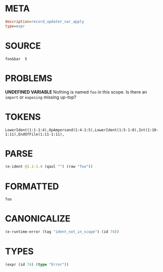 # META
~~~ini
description=record_updater_var_apply
type=expr
~~~
# SOURCE
~~~roc
foo&bar  5
~~~
# PROBLEMS
**UNDEFINED VARIABLE**
Nothing is named `foo` in this scope.
Is there an `import` or `exposing` missing up-top?

# TOKENS
~~~zig
LowerIdent(1:1-1:4),OpAmpersand(1:4-1:5),LowerIdent(1:5-1:8),Int(1:10-1:11),EndOfFile(1:11-1:11),
~~~
# PARSE
~~~clojure
(e-ident @1.1-1.4 (qaul "") (raw "foo"))
~~~
# FORMATTED
~~~roc
foo
~~~
# CANONICALIZE
~~~clojure
(e-runtime-error (tag "ident_not_in_scope") (id 74))
~~~
# TYPES
~~~clojure
(expr (id 74) (type "Error"))
~~~

